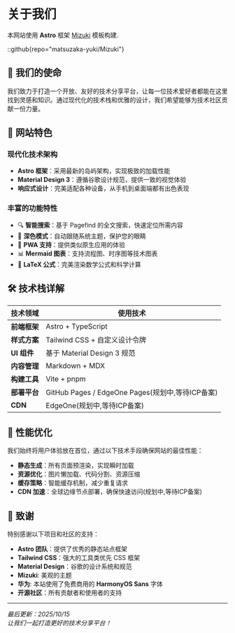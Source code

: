 # 关于我们

本网站使用 **Astro** 框架 [Mizuki](https://github.com/matsuzaka-yuki/mizuki) 模板构建.

::github{repo="matsuzaka-yuki/Mizuki"}

## 🎯 我们的使命

我们致力于打造一个开放、友好的技术分享平台，让每一位技术爱好者都能在这里找到灵感和知识。通过现代化的技术栈和优雅的设计，我们希望能够为技术社区贡献一份力量。

## 🌟 网站特色

### 现代化技术架构
- **Astro 框架**：采用最新的岛屿架构，实现极致的加载性能
- **Material Design 3**：遵循谷歌设计规范，提供一致的视觉体验
- **响应式设计**：完美适配各种设备，从手机到桌面端都有出色表现

### 丰富的功能特性
- 🔍 **智能搜索**：基于 Pagefind 的全文搜索，快速定位所需内容
- 🌙 **深色模式**：自动跟随系统主题，保护您的眼睛
- 📱 **PWA 支持**：提供类似原生应用的体验
- 📊 **Mermaid 图表**：支持流程图、时序图等技术图表
- 📐 **LaTeX 公式**：完美渲染数学公式和科学计算

## 🛠️ 技术栈详解

| 技术领域      | 使用技术                                       |
|-----------|--------------------------------------------|
| **前端框架**  | Astro + TypeScript                         |
| **样式方案**  | Tailwind CSS + 自定义设计令牌                     |
| **UI 组件** | 基于 Material Design 3 规范                    |
| **内容管理**  | Markdown + MDX                             |
| **构建工具**  | Vite + pnpm                                |
| **部署平台**  | GitHub Pages / EdgeOne Pages(规划中,等待ICP备案)  |
| **CDN**   | EdgeOne(规划中,等待ICP备案)                       |


## 🚀 性能优化

我们始终将用户体验放在首位，通过以下技术手段确保网站的最佳性能：

- **静态生成**：所有页面预渲染，实现瞬时加载
- **资源优化**：图片懒加载、代码分割、资源压缩
- **缓存策略**：智能缓存机制，减少重复请求
- **CDN 加速**：全球边缘节点部署，确保快速访问(规划中,等待ICP备案)



## 🙏 致谢

特别感谢以下项目和社区的支持：

- **Astro 团队**：提供了优秀的静态站点框架
- **Tailwind CSS**：强大的工具类优先 CSS 框架
- **Material Design**：谷歌的设计系统和规范
- **Mizuki**: 美观的主题
- **华为**: 本站使用了免费商用的 **HarmonyOS Sans** 字体
- **开源社区**：所有贡献者和使用者的支持

---

*最后更新：2025/10/15*  
*让我们一起打造更好的技术分享平台！*
